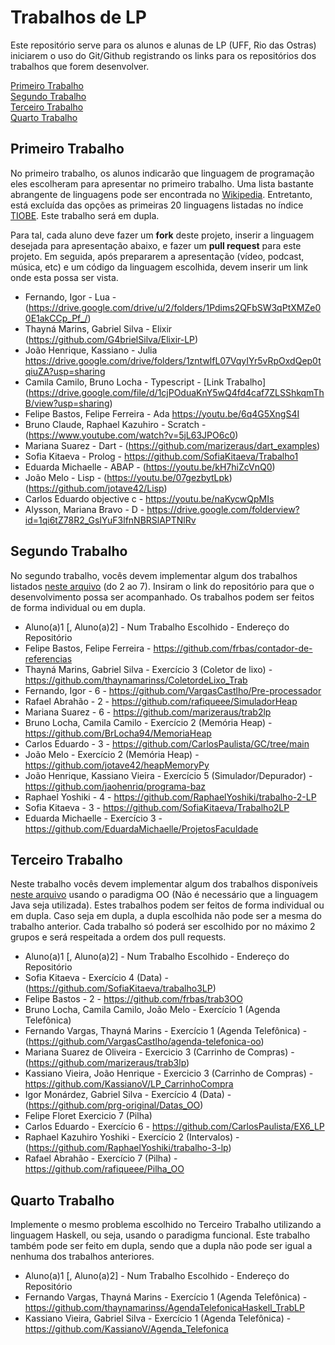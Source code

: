 # Trabalhos de LP

Este repositório serve para os alunos e alunas de LP (UFF, Rio das Ostras) iniciarem o uso do Git/Github registrando os links para os repositórios dos trabalhos que forem desenvolver.

[Primeiro Trabalho](#primeiro-trabalho)\
[Segundo Trabalho](#segundo-trabalho)\
[Terceiro Trabalho](#terceiro-trabalho)\
[Quarto Trabalho](#quarto-trabalho)

## Primeiro Trabalho

No primeiro trabalho, os alunos indicarão que linguagem de programação eles escolheram para apresentar no primeiro trabalho. Uma lista bastante abrangente de linguagens pode ser encontrada no [Wikipedia](https://en.wikipedia.org/wiki/List_of_programming_languages). Entretanto, está excluída das opções as primeiras 20 linguagens listadas no índice [TIOBE](https://www.tiobe.com/tiobe-index/). Este trabalho será em dupla.

Para tal, cada aluno deve fazer um **fork** deste projeto, inserir a linguagem desejada para apresentação abaixo, e fazer um **pull request** para este projeto. Em seguida, após prepararem a apresentação (vídeo, podcast, música, etc) e um código da linguagem escolhida, devem inserir um link onde esta possa ser vista.

- Fernando, Igor - Lua - (https://drive.google.com/drive/u/2/folders/1Pdims2QFbSW3qPtXMZe00E1akCCp_Pf_/)
- Thayná Marins, Gabriel Silva - Elixir (https://github.com/G4brielSilva/Elixir-LP)
- João Henrique, Kassiano - Julia https://drive.google.com/drive/folders/1zntwlfL07VqyIYr5vRpOxdQep0tqiuZA?usp=sharing
- Camila Camilo, Bruno Locha - Typescript - [Link Trabalho] (https://drive.google.com/file/d/1cjPOduaKnY5wQ4fd4caf7ZLSShkqmThB/view?usp=sharing)
- Felipe Bastos, Felipe Ferreira - Ada https://youtu.be/6q4G5XngS4I
- Bruno Claude, Raphael Kazuhiro - Scratch - (https://www.youtube.com/watch?v=5jL63JPO6c0)
- Mariana Suarez - Dart - (https://github.com/marizeraus/dart_examples)
- Sofia Kitaeva - Prolog - https://github.com/SofiaKitaeva/Trabalho1
- Eduarda Michaelle - ABAP - (https://youtu.be/kH7hiZcVnQ0)
- João Melo - Lisp - (https://youtu.be/07gezbytLpk) (https://github.com/jotave42/Lisp)
- Carlos Eduardo  objective c - https://youtu.be/naKycwQpMIs
- Alysson, Mariana Bravo - D - https://drive.google.com/folderview?id=1qi6tZ78R2_GsIYuF3lfnNBRSlAPTNlRv

## Segundo Trabalho

No segundo trabalho, vocês devem implementar algum dos trabalhos listados [neste arquivo](http://www2.ic.uff.br/~bazilio/cursos/lp/material/Trabalhos.pdf) (do 2 ao 7). Insiram o link do repositório para que o desenvolvimento possa ser acompanhado. Os trabalhos podem ser feitos de forma individual ou em dupla.

- Aluno(a)1 [, Aluno(a)2] - Num Trabalho Escolhido - Endereço do Repositório
- Felipe Bastos, Felipe Ferreira - https://github.com/frbas/contador-de-referencias
- Thayná Marins, Gabriel Silva - Exercício 3 (Coletor de lixo) - https://github.com/thaynamarinss/ColetordeLixo_Trab
- Fernando, Igor - 6 - https://github.com/VargasCastlho/Pre-processador
- Rafael Abrahão - 2 - https://github.com/rafiqueee/SimuladorHeap
- Mariana Suarez - 6 - https://github.com/marizeraus/trab2lp
- Bruno Locha, Camila Camilo - Exercício 2 (Memória Heap) - https://github.com/BrLocha94/MemoriaHeap
- Carlos Eduardo -  3 - https://github.com/CarlosPaulista/GC/tree/main
- João Melo - Exercício 2 (Memória Heap) - https://github.com/jotave42/heapMemoryPy
- João Henrique, Kassiano Vieira - Exercício 5 (Simulador/Depurador) - https://github.com/jaohenriq/programa-baz
- Raphael Yoshiki - 4 - https://github.com/RaphaelYoshiki/trabalho-2-LP
- Sofia Kitaeva - 3 - https://github.com/SofiaKitaeva/Trabalho2LP
- Eduarda Michaelle - Exercício 3 - https://github.com/EduardaMichaelle/ProjetosFaculdade

## Terceiro Trabalho

Neste trabalho vocês devem implementar algum dos trabalhos disponíveis [neste arquivo](http://www2.ic.uff.br/~bazilio/cursos/lp/material/ListaExerciciosProgOO.pdf) usando o paradigma OO (Não é necessário que a linguagem Java seja utilizada). Estes trabalhos podem ser feitos de forma individual ou em dupla. Caso seja em dupla, a dupla escolhida não pode ser a mesma do trabalho anterior. Cada trabalho só poderá ser escolhido por no máximo 2 grupos e será respeitada a ordem dos pull requests.

- Aluno(a)1 [, Aluno(a)2] - Num Trabalho Escolhido - Endereço do Repositório
- Sofia Kitaeva - Exercício 4 (Data) - (https://github.com/SofiaKitaeva/trabalho3LP)
- Felipe Bastos - 2 - https://github.com/frbas/trab3OO
- Bruno Locha, Camila Camilo, João Melo - Exercício 1 (Agenda Telefônica)
- Fernando Vargas, Thayná Marins - Exercício 1 (Agenda Telefônica) - (https://github.com/VargasCastlho/agenda-telefonica-oo)
- Mariana Suarez de Oliveira - Exercicio 3 (Carrinho de Compras) - (https://github.com/marizeraus/trab3lp)
- Kassiano Vieira, João Henrique - Exercicio 3 (Carrinho de Compras) - https://github.com/KassianoV/LP_CarrinhoCompra
- Igor Monárdez, Gabriel Silva - Exercício 4 (Data) - (https://github.com/prg-original/Datas_OO)
- Felipe Floret Exercicio 7 (Pilha)
- Carlos Eduardo - Exercício 6 - https://github.com/CarlosPaulista/EX6_LP
- Raphael Kazuhiro Yoshiki - Exercício 2 (Intervalos) - (https://github.com/RaphaelYoshiki/trabalho-3-lp)
- Rafael Abrahão - Exercício 7 (Pilha) - https://github.com/rafiqueee/Pilha_OO

## Quarto Trabalho

Implemente o mesmo problema escolhido no Terceiro Trabalho utilizando a linguagem Haskell, ou seja, usando o paradigma funcional. Este trabalho também pode ser feito em dupla, sendo que a dupla não pode ser igual a nenhuma dos trabalhos anteriores.

- Aluno(a)1 [, Aluno(a)2] - Num Trabalho Escolhido - Endereço do Repositório
- Fernando Vargas, Thayná Marins - Exercício 1 (Agenda Telefônica) - https://github.com/thaynamarinss/AgendaTelefonicaHaskell_TrabLP
- Kassiano Vieira, Gabriel Silva - Exercício 1 (Agenda Telefônica) - https://github.com/KassianoV/Agenda_Telefonica

